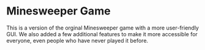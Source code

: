 # Minesweeper Game
This is a version of the orginal Minesweeper game with a more user-friendly GUI. We also added a few additional features to make it more accessible for everyone, even people who have never played it before. 
